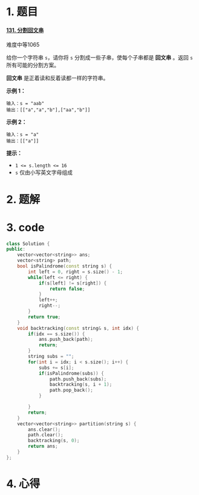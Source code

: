 # 1. 题目

#### [131. 分割回文串](https://leetcode-cn.com/problems/palindrome-partitioning/)

难度中等1065

给你一个字符串 `s`，请你将 `s` 分割成一些子串，使每个子串都是 **回文串** 。返回 `s` 所有可能的分割方案。

**回文串** 是正着读和反着读都一样的字符串。

 

**示例 1：**

```
输入：s = "aab"
输出：[["a","a","b"],["aa","b"]]
```

**示例 2：**

```
输入：s = "a"
输出：[["a"]]
```

 

**提示：**

- `1 <= s.length <= 16`
- `s` 仅由小写英文字母组成

# 2. 题解
# 3. code
```c++
class Solution {
public:
    vector<vector<string>> ans;
    vector<string> path;
    bool isPalindrome(const string s) {
        int left = 0, right = s.size() - 1;
        while(left <= right) {
            if(s[left] != s[right]) {
                return false;
            }
            left++;
            right--;
        }
        return true;
    }
    void backtracking(const string& s, int idx) {
        if(idx == s.size()) {
            ans.push_back(path);
            return;
        }
        string subs = "";
        for(int i = idx; i < s.size(); i++) {
            subs += s[i];
            if(isPalindrome(subs)) {
                path.push_back(subs);
                backtracking(s, i + 1);
                path.pop_back();
            }

        }
        return;
    }
    vector<vector<string>> partition(string s) {
        ans.clear();
        path.clear();
        backtracking(s, 0);
        return ans;
    }
};
```
# 4. 心得
